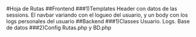 #Hoja de Rutas
##Frontend
###1)Templates
Header con datos de las sessions. El navbar variando con el logueo del usuario, y un body con los logs personales del usuario
##Backend
###1)Classes
Usuario. Logs. Base de datos
###2)Config
Rutas.php y BD.php
